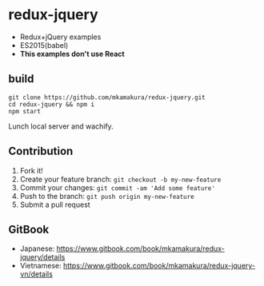 # redux-jquery
- Redux+jQuery examples
- ES2015(babel)
- **This examples don't use React**

## build
```
git clone https://github.com/mkamakura/redux-jquery.git
cd redux-jquery && npm i
npm start
```
Lunch local server and wachify.

## Contribution
1. Fork it!
1. Create your feature branch: `git checkout -b my-new-feature`
1. Commit your changes: `git commit -am 'Add some feature'`
1. Push to the branch: `git push origin my-new-feature`
1. Submit a pull request

## GitBook
- Japanese: https://www.gitbook.com/book/mkamakura/redux-jquery/details
- Vietnamese: https://www.gitbook.com/book/mkamakura/redux-jquery-vn/details
